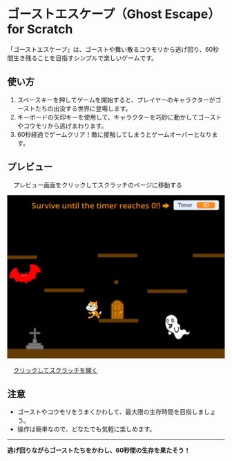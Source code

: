 # ゴーストエスケープ（Ghost Escape）for Scratch

「ゴーストエスケープ」は、ゴーストや舞い散るコウモリから逃げ回り、60秒間生き残ることを目指すシンプルで楽しいゲームです。

## 使い方

1. スペースキーを押してゲームを開始すると、プレイヤーのキャラクターがゴーストたちの出没する世界に登場します。
2. キーボードの矢印キーを使用して、キャラクターを巧妙に動かしてゴーストやコウモリから逃げまわります。
3. 60秒経過でゲームクリア！敵に接触してしまうとゲームオーバーとなります。

## プレビュー
　プレビュー画面をクリックしてスクラッチのページに移動する
<div align="center">
  <a href="https://scratch.mit.edu/projects/953840424/" target="_blank">
    <img src="preview.png" width="600" >
  </a>
</div>

　[クリックしてスクラッチを開く](https://scratch.mit.edu/projects/953840424/)

## 注意

- ゴーストやコウモリをうまくかわして、最大限の生存時間を目指しましょう。
- 操作は簡単なので、どなたでも気軽に楽しめます。

---

**逃げ回りながらゴーストたちをかわし、60秒間の生存を果たそう！**

